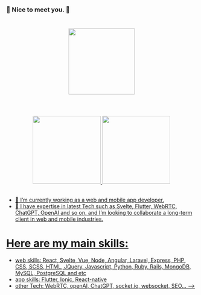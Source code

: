 ### 👋 Nice to meet you. 🍻

<div align="center" style="margin: 40px 0">
    <a href="https://github.com/Dev-1102/github-profile-views-counter">
        <img width="175px" src="https://komarev.com/ghpvc/?username=fhrrydeveloper&color=DE002D">
    </a>
</div>

<br/>


<!-- <div align="center">
    <a href="https://app.daily.dev/DailyDevTips">
        <img src="https://github.com/fhrrydeveloper/fhrrydeveloper/blob/master/devcard.svg" width="350" alt="Fhrrydeveloper's Dev Card"/>
    </a>
</div>
<br/> -->
<!-- <div align="center">
    <a href="https://github.com/fhrrydeveloper?tab=repositories">
      <img src="https://github-readme-stats.vercel.app/api?username=fhrryDeveloper&show_icons=true&hide_border=true&hide_rank=true" width="500px" />
    </a>
    <a href="https://github.com/fhrrydeveloper?tab=repositories">
      <img src="https://github-readme-stats.vercel.app/api/top-langs/?username=fhrryDeveloper&layout=compact&hide_border=true" width="500px" />
    </a>
</div> -->
<div align="center">
  <a href="https://github.com/fhrrydeveloper">
  <img height="180em" src="https://github-readme-stats.vercel.app/api?username=fhrrydeveloper&show_icons=true&include_all_commits=true&count_private=true"/>
  <img height="180em" src="https://github-readme-stats.vercel.app/api/top-langs/?username=fhrrydeveloper&layout=compact&langs_count=6"/>
</div>
<br/>

- 🔭 I’m currently working as a web and mobile app developer.
- 👯 I have expertise in latest Tech such as Svelte, Flutter, WebRTC, ChatGPT, OpenAI and so on, and I’m looking to collaborate a long-term client in web and mobile industries.
# Here are my main skills:<br/>
* web skills: React, Svelte, Vue, Node, Angular, Laravel, Express, PHP, CSS, SCSS, HTML, JQuery, Javascript, Python, Ruby, Rails, MongoDB, MySQL, PostgreSQL and etc
* app skills: Flutter, Ionic, React-native
* other Tech: WebRTC, openAI, ChatGPT, socket.io, websocket, SEO...
  -->
